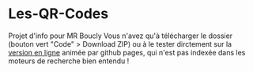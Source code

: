 # Les-QR-Codes
Projet d'info pour MR Boucly
Vous n'avez qu'à télécharger le dossier (bouton vert "Code" > Download ZIP) ou à le tester dirctement sur la [version en ligne](https://basty7.github.io/Les-QR-Codes) animée par github pages, qui n'est pas indexée dans les moteurs de recherche bien entendu !
